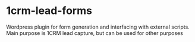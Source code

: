 1crm-lead-forms
===============

Wordpress plugin for form generation and interfacing with external scripts. Main purpose is 1CRM lead capture, but can be used for other purposes
